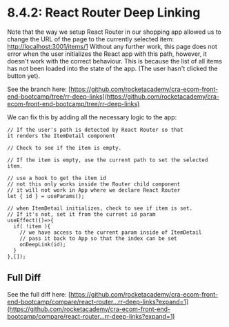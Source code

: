 # 8.4.2: React Router Deep Linking

Note that the way we setup React Router in our shopping app allowed us to change the URL of the page to the currently selected item: [http://localhost:3001/items/1](http://localhost:3001/items/1) Without any further work, this page does not error when the user initializes the React app with this path, however, it doesn't work with the correct behaviour. This is because the list of all items has not been loaded into the state of the app. \(The user hasn't clicked the button yet\).

See the branch here: [https://github.com/rocketacademy/cra-ecom-front-end-bootcamp/tree/rr-deep-links](https://github.com/rocketacademy/cra-ecom-front-end-bootcamp/tree/rr-deep-links)

We can fix this by adding all the necessary logic to the app:

```text
// If the user's path is detected by React Router so that
it renders the ItemDetail component

// Check to see if the item is empty.

// If the item is empty, use the current path to set the selected item.
```

```text
// use a hook to get the item id
// not this only works inside the Router child component
// it will not work in App where we declare React Router
let { id } = useParams();
```

```text
// when ItemDetail initializes, check to see if item is set.
// If it's not, set it from the current id param
useEffect(()=>{
  if( !item ){
    // we have access to the current param inside of ItemDetail
    // pass it back to App so that the index can be set
    onDeepLink(id);
  }
},[]);
```

## Full Diff

See the full diff here: [https://github.com/rocketacademy/cra-ecom-front-end-bootcamp/compare/react-router...rr-deep-links?expand=1](https://github.com/rocketacademy/cra-ecom-front-end-bootcamp/compare/react-router...rr-deep-links?expand=1)


